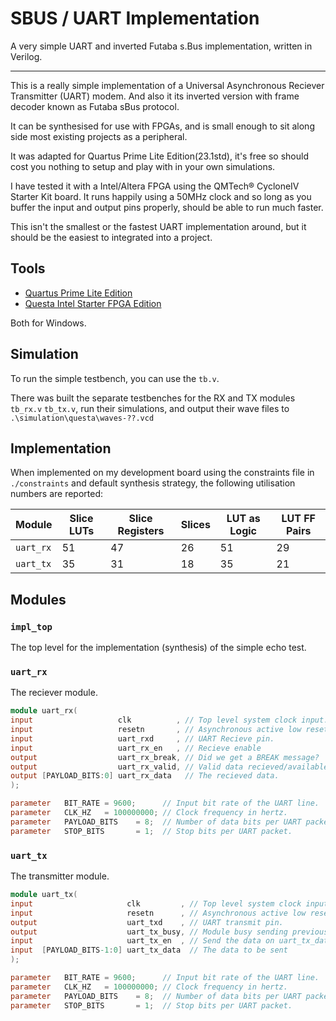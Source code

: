 
# SBUS / UART Implementation

A very simple UART and inverted Futaba s.Bus implementation, written in Verilog.

---

This is a really simple implementation of a Universal Asynchronous Reciever
Transmitter (UART) modem.
And also it its inverted version with frame decoder known as Futaba sBus protocol.

It can be synthesised for use with FPGAs, and is
small enough to sit along side most existing projects as a peripheral.

It was adapted for Quartus Prime Lite Edition(23.1std),
it's free so should cost you nothing to setup and play with in your own simulations.

I have tested it with a Intel/Altera FPGA using the QMTech® CycloneIV Starter Kit board.
It runs happily using a 50MHz clock and so long as you buffer
the input and output pins properly, should be able to run much faster.

This isn't the smallest or the fastest UART implementation around, but it
should be the easiest to integrated into a project.

## Tools

- [Quartus Prime Lite Edition](https://www.intel.com/content/www/us/en/software-kit/825278/intel-quartus-prime-lite-edition-design-software-version-23-1-1-for-windows.html)
- [Questa Intel Starter FPGA Edition](https://www.intel.com/content/www/us/en/software-kit/795215/questa-intel-fpgas-standard-edition-software-version-23-1.html)

Both for Windows.


## Simulation

To run the simple testbench, you can use the `tb.v`.

There was built the separate testbenches for the RX and TX modules `tb_rx.v` `tb_tx.v`, 
run their simulations, and output their wave files to `.\simulation\questa\waves-??.vcd`

## Implementation

When implemented on my development board using the constraints file in
`./constraints` and  default synthesis strategy, the following
utilisation numbers are reported:

Module  | Slice LUTs | Slice Registers | Slices | LUT as Logic | LUT FF Pairs
--------|------------|-----------------|--------|--------------|--------------
`uart_rx` | 51       | 47              | 26     | 51           | 29
`uart_tx` | 35       | 31              | 18     | 35           | 21

## Modules

### `impl_top`

The top level for the implementation (synthesis) of the simple echo test.

### `uart_rx`

The reciever module.

```verilog
module uart_rx(
input                   clk          , // Top level system clock input.
input                   resetn       , // Asynchronous active low reset.
input                   uart_rxd     , // UART Recieve pin.
input                   uart_rx_en   , // Recieve enable
output                  uart_rx_break, // Did we get a BREAK message?
output                  uart_rx_valid, // Valid data recieved/available.
output [PAYLOAD_BITS:0] uart_rx_data   // The recieved data.
);

parameter   BIT_RATE = 9600;      // Input bit rate of the UART line.
parameter   CLK_HZ   = 100000000; // Clock frequency in hertz.
parameter   PAYLOAD_BITS    = 8;  // Number of data bits per UART packet.
parameter   STOP_BITS       = 1;  // Stop bits per UART packet.
```

### `uart_tx`

The transmitter module.

```verilog
module uart_tx(
input                     clk         , // Top level system clock input.
input                     resetn      , // Asynchronous active low reset.
output                    uart_txd    , // UART transmit pin.
output                    uart_tx_busy, // Module busy sending previous item.
input                     uart_tx_en  , // Send the data on uart_tx_data
input  [PAYLOAD_BITS-1:0] uart_tx_data  // The data to be sent
);

parameter   BIT_RATE = 9600;      // Input bit rate of the UART line.
parameter   CLK_HZ   = 100000000; // Clock frequency in hertz.
parameter   PAYLOAD_BITS    = 8;  // Number of data bits per UART packet.
parameter   STOP_BITS       = 1;  // Stop bits per UART packet.
```
